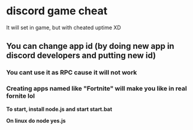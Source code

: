 # discord game cheat
It will set in game, but with cheated uptime XD

## You can change app id (by doing new app in discord developers and putting new id)
### You cant use it as RPC cause it will not work
### Creating apps named like "Fortnite" will make you like in real fornite lol


**To start, install node.js and start start.bat**

**On linux do node yes.js**
